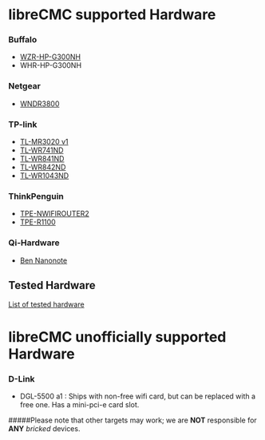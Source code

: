 # libreCMC supported Hardware

### Buffalo
* [WZR-HP-G300NH](/WZR_HP_G300NH.md)
* WHR-HP-G300NH

### Netgear 

* [WNDR3800](/WNDR3800.md)

### TP-link 

* [TL-MR3020 v1](/TL_MR3020.md) 
* [TL-WR741ND](/TL_WR741ND.md)
* [TL-WR841ND](/TL_WR841ND.md)
* [TL-WR842ND](/TL_WR842ND.md)
* [TL-WR1043ND](/TL_WR1043ND)

### ThinkPenguin
* [TPE-NWIFIROUTER2](/TPE_NWIFIROUTER2.md)
* [TPE-R1100](/TPE_R1100.md)

### Qi-Hardware

* [Ben Nanonote](/Ben_Nanonote.md)

## Tested Hardware

[List of tested hardware](/List_of_Tested_Hardware.md)

# libreCMC unofficially supported Hardware

### D-Link

* DGL-5500 a1 : Ships with non-free wifi card, but can be replaced with a free one. Has a mini-pci-e card slot.

#####Please note that other targets may work; we are **NOT** responsible for **ANY** _bricked_ devices.
